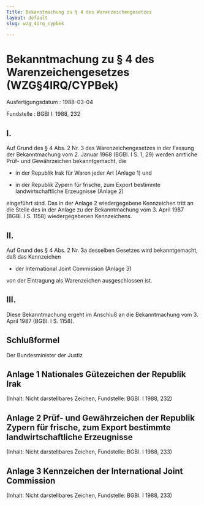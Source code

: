 ```yaml
---
Title: Bekanntmachung zu § 4 des Warenzeichengesetzes
layout: default
slug: wzg_4irq_cypbek

---
```


# Bekanntmachung zu § 4 des Warenzeichengesetzes (WZG§4IRQ/CYPBek)

Ausfertigungsdatum
:   1988-03-04

Fundstelle
:   BGBl I: 1988, 232



## I.

Auf Grund des § 4 Abs. 2 Nr. 3 des Warenzeichengesetzes in der Fassung
der Bekanntmachung vom 2. Januar 1968 (BGBl. I S. 1, 29) werden
amtliche Prüf- und Gewährzeichen bekanntgemacht, die

-   in der Republik Irak für Waren jeder Art (Anlage 1) und


-   in der Republik Zypern für frische, zum Export bestimmte
    landwirtschaftliche Erzeugnisse (Anlage 2)



eingeführt sind.
Das in der Anlage 2 wiedergegebene Kennzeichen tritt an die Stelle des
in der Anlage zu der Bekanntmachung vom 3. April 1987 (BGBl. I S.
1158) wiedergegebenen Kennzeichens.


## II.

Auf Grund des § 4 Abs. 2 Nr. 3a desselben Gesetzes wird
bekanntgemacht, daß das Kennzeichen

-   der International Joint Commission (Anlage 3)



von der Eintragung als Warenzeichen ausgeschlossen ist.


## III.

Diese Bekanntmachung ergeht im Anschluß an die Bekanntmachung vom 3.
April 1987 (BGBl. I S. 1158).


## Schlußformel

Der Bundesminister der Justiz


## Anlage 1 Nationales Gütezeichen der Republik Irak

(Inhalt: Nicht darstellbares Zeichen,
Fundstelle: BGBl. I 1988, 232)


## Anlage 2 Prüf- und Gewährzeichen der Republik Zypern für frische, zum Export bestimmte landwirtschaftliche Erzeugnisse

(Inhalt: Nicht darstellbares Zeichen,
Fundstelle: BGBl. I 1988, 233)


## Anlage 3 Kennzeichen der International Joint Commission

(Inhalt: Nicht darstellbares Zeichen,
Fundstelle: BGBl. I 1988, 233)

